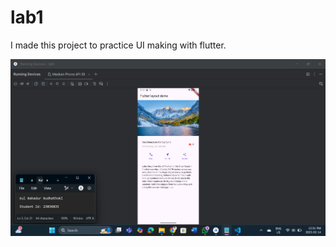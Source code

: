 # lab1
I made this project to practice UI making with flutter.

![homepage](./images/Screenshot%202025-02-14%20123104.png)

